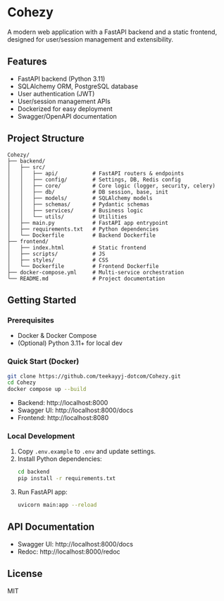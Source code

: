 # Cohezy

A modern web application with a FastAPI backend and a static frontend, designed for user/session management and extensibility.

## Features
- FastAPI backend (Python 3.11)
- SQLAlchemy ORM, PostgreSQL database
- User authentication (JWT)
- User/session management APIs
- Dockerized for easy deployment
- Swagger/OpenAPI documentation

## Project Structure
```
Cohezy/
├── backend/
│   ├── src/
│   │   ├── api/           # FastAPI routers & endpoints
│   │   ├── config/        # Settings, DB, Redis config
│   │   ├── core/          # Core logic (logger, security, celery)
│   │   ├── db/            # DB session, base, init
│   │   ├── models/        # SQLAlchemy models
│   │   ├── schemas/       # Pydantic schemas
│   │   ├── services/      # Business logic
│   │   └── utils/         # Utilities
│   ├── main.py            # FastAPI app entrypoint
│   ├── requirements.txt   # Python dependencies
│   └── Dockerfile         # Backend Dockerfile
├── frontend/
│   ├── index.html         # Static frontend
│   ├── scripts/           # JS
│   ├── styles/            # CSS
│   └── Dockerfile         # Frontend Dockerfile
├── docker-compose.yml     # Multi-service orchestration
└── README.md              # Project documentation
```

## Getting Started

### Prerequisites
- Docker & Docker Compose
- (Optional) Python 3.11+ for local dev

### Quick Start (Docker)
```sh
git clone https://github.com/teekayyj-dotcom/Cohezy.git
cd Cohezy
docker compose up --build
```
- Backend: http://localhost:8000
- Swagger UI: http://localhost:8000/docs
- Frontend: http://localhost:8080

### Local Development
1. Copy `.env.example` to `.env` and update settings.
2. Install Python dependencies:
   ```sh
   cd backend
   pip install -r requirements.txt
   ```
3. Run FastAPI app:
   ```sh
   uvicorn main:app --reload
   ```

## API Documentation
- Swagger UI: http://localhost:8000/docs
- Redoc: http://localhost:8000/redoc

## License
MIT
